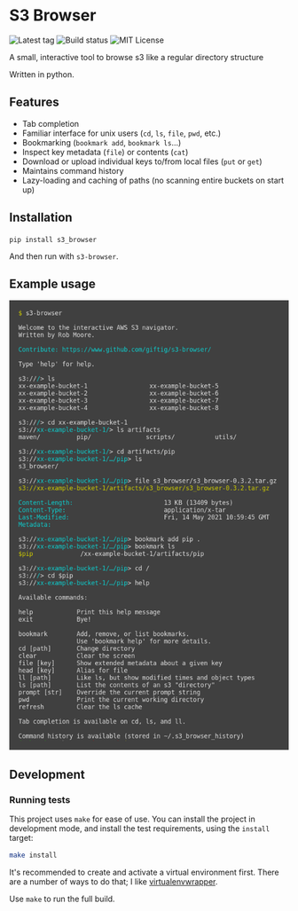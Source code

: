 # S3 Browser

![Latest tag](https://img.shields.io/github/v/tag/giftig/s3-browser)
![Build status](https://github.com/giftig/s3-browser/actions/workflows/build.yml/badge.svg)
![MIT License](https://img.shields.io/github/license/giftig/s3-browser)

A small, interactive tool to browse s3 like a regular directory structure

Written in python.

## Features
  * Tab completion
  * Familiar interface for unix users (`cd`, `ls`, `file`, `pwd`, etc.)
  * Bookmarking (`bookmark add`, `bookmark ls`...)
  * Inspect key metadata (`file`) or contents (`cat`)
  * Download or upload individual keys to/from local files (`put` or `get`)
  * Maintains command history
  * Lazy-loading and caching of paths (no scanning entire buckets on start up)

## Installation

`pip install s3_browser`

And then run with `s3-browser`.

## Example usage

![Usage example][usage-1]

## Development

### Running tests

This project uses `make` for ease of use. You can install the project in development mode,
and install the test requirements, using the `install` target:

```bash
make install
```

It's recommended to create and activate a virtual environment first. There are a number of ways
to do that; I like [virtualenvwrapper](https://virtualenvwrapper.readthedocs.io/en/latest/).

Use `make` to run the full build.

[usage-1]: readme-resources/usage-1.png "Usage example"
